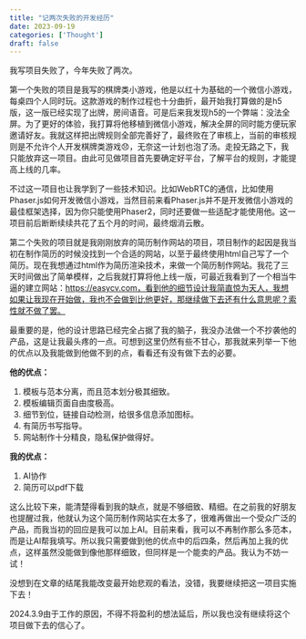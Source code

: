 ```yaml
---
title: "记两次失败的开发经历"
date: 2023-09-19
categories: ['Thought']
draft: false
---
```


我写项目失败了，今年失败了两次。

第一个失败的项目是我写的棋牌类小游戏，他是以红十为基础的一个微信小游戏，每桌四个人同时玩。这款游戏的制作过程也十分曲折，最开始我打算做的是h5版，这一版已经实现了出牌，房间语音。可是后来我发现h5的一个弊端：没法全屏。为了更好的体验，我打算将他移植到微信小游戏，解决全屏的同时能方便玩家邀请好友。我就这样把出牌规则全部完善好了，最终败在了审核上，当前的审核规则是不允许个人开发棋牌类游戏😞，无奈这一计划也泡了汤。走投无路之下，我只能放弃这一项目。由此可见做项目首先要确定好平台，了解平台的规则，才能提高上线的几率。

不过这一项目也让我学到了一些技术知识。比如WebRTC的通信，比如使用Phaser.js如何开发微信小游戏，当然目前来看Phaser.js并不是开发微信小游戏的最佳框架选择，因为你只能使用Phaser2，同时还要做一些适配才能使用他。这一项目前后断断续续共花了五个月的时间，最终烟消云散。

第二个失败的项目就是我刚刚放弃的简历制作网站的项目，项目制作的起因是我当初在制作简历的时候没找到一个合适的网站，以至于最终使用html自己写了一个简历。现在我想通过html作为简历渲染技术，来做一个简历制作网站。我花了三天时间做出了简单模样，之后我就打算将他上线一版，可最近我看到了一个相当牛逼的建立网站：https://easycv.com，看到他的细节设计我简直惊为天人，我想如果让我现在开始做，我也不会做到比他更好，那继续做下去还有什么意思呢？索性就不做了罢。

最重要的是，他的设计思路已经完全占据了我的脑子，我没办法做一个不抄袭他的产品，这是让我最头疼的一点。可想到这里仍然有些不甘心，那我就来列举一下他的优点以及我能做到他做不到的点，看看还有没有做下去的必要。

**他的优点：**

1. 模板与范本分离，而且范本划分极其细致。
2. 模板编辑页面自由度极高。
3. 细节到位，链接自动检测，给很多信息添加图标。
4. 有简历书写指导。
5. 网站制作十分精良，隐私保护做得好。

**我的优点：**

1. AI协作
2. 简历可以pdf下载

这么比较下来，能清楚得看到我的缺点，就是不够细致、精细。在之前我的好朋友也提醒过我，他就认为这个简历制作网站实在太多了，很难再做出一个受众广泛的产品，而我当初的回应是我可以加上AI。目前来看，我可以不再制作那么多范本，而是让AI帮我填写。所以我只需要做到他的优点中的后四条，然后再加上我的优点，这样虽然没能做到像他那样细致，但同样是一个能卖的产品。我认为不妨一试！

没想到在文章的结尾我能改变最开始悲观的看法，没错，我要继续把这一项目实施下去！

2024.3.9由于工作的原因，不得不将盈利的想法延后，所以我也没有继续将这个项目做下去的信心了。